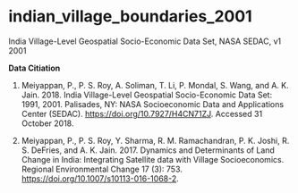 # indian_village_boundaries_2001
India Village-Level Geospatial Socio-Economic Data Set, NASA SEDAC, v1 2001

**Data Citiation**
1. Meiyappan, P., P. S. Roy, A. Soliman, T. Li, P. Mondal, S. Wang, and A. K. Jain. 2018. India Village-Level Geospatial Socio-Economic Data Set: 1991, 2001. Palisades, NY: NASA Socioeconomic Data and Applications Center (SEDAC). https://doi.org/10.7927/H4CN71ZJ. Accessed 31 October 2018.

1. Meiyappan, P., P. S. Roy, Y. Sharma, R. M. Ramachandran, P. K. Joshi, R. S. DeFries, and A. K. Jain. 2017. Dynamics and Determinants of Land Change in India: Integrating Satellite data with Village Socioeconomics. Regional Environmental Change 17 (3): 753. https://doi.org/10.1007/s10113-016-1068-2. 
